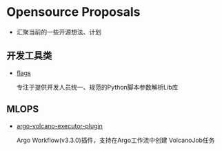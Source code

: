 # Opensource Proposals

* 汇聚当前的一些开源想法、计划


##  开发工具类

* [flags](/proposals/flags.md)

  专注于提供开发人员统一、规范的Python脚本参数解析Lib库


## MLOPS

* [argo-volcano-executor-plugin](https://github.com/xfyun/argo-volcano-executor-plugin)

  Argo Workflow(v3.3.0)插件，支持在Argo工作流中创建 VolcanoJob任务 
